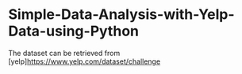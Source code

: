 # Simple-Data-Analysis-with-Yelp-Data-using-Python

The dataset can be retrieved from [yelp]https://www.yelp.com/dataset/challenge
